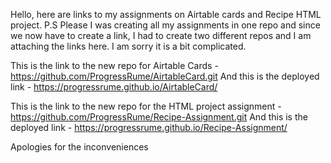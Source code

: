 Hello, here are links to my assignments on Airtable cards and Recipe HTML project. 
P.S Please I was creating all my assignments in one repo and since we now have to create a link, I had to create two different repos and I am attaching the links here. I am sorry it is a bit complicated.

This is the link to the new repo for Airtable Cards - https://github.com/ProgressRume/AirtableCard.git
And this is the deployed link - https://progressrume.github.io/AirtableCard/

This is the link to the new repo for the HTML project assignment - https://github.com/ProgressRume/Recipe-Assignment.git
And this is the deployed link - https://progressrume.github.io/Recipe-Assignment/

Apologies for the inconveniences 
